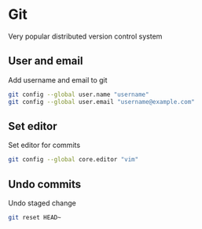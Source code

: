 # Git

Very popular distributed version control system

## User and email

Add username and email to git

```sh
git config --global user.name "username"
git config --global user.email "username@example.com"
```

## Set editor

Set editor for commits

```sh
git config --global core.editor "vim"
```

## Undo commits

Undo staged change

```sh
git reset HEAD~
```
